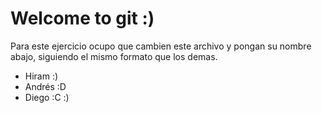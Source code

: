 # Welcome to git :)

Para este ejercicio ocupo que cambien este archivo y pongan su nombre abajo, siguiendo el mismo
formato que los demas.

 - Hiram :)
 - Andrés :D
 - Diego :C :)
